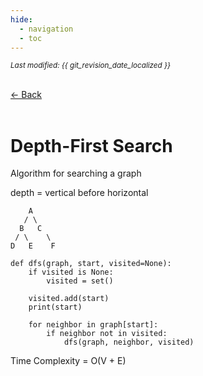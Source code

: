 ```yaml
---
hide:
  - navigation
  - toc
---
```


<small><i>Last modified: {{ git_revision_date_localized }}</i></small>

<div class="back-button">
    <br>
    <a href="javascript:history.back()">← Back</a>
    <br>
    <br>
</div>

# Depth-First Search

Algorithm for searching a graph

depth = vertical before horizontal

```
    A
   / \
  B   C
 / \    \
D   E    F
```


```
def dfs(graph, start, visited=None):
    if visited is None:
        visited = set()

    visited.add(start)
    print(start)

    for neighbor in graph[start]:
        if neighbor not in visited:
            dfs(graph, neighbor, visited)
```

Time Complexity = O(V + E)